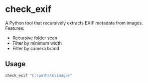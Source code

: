 # check_exif
A Python tool that recursively extracts EXIF metadata from images.  
Features:
- Recursive folder scan  
- Filter by minimum width  
- Filter by camera brand  

## Usage
```powershell
check_exif "C:\path\to\images"


